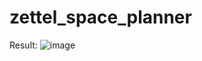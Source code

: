# zettel_space_planner

Result:
![image](https://github.com/artromone/zettel_space_planner/assets/117440530/cdee03ec-6696-4c25-a57c-b4146504d9b6)
